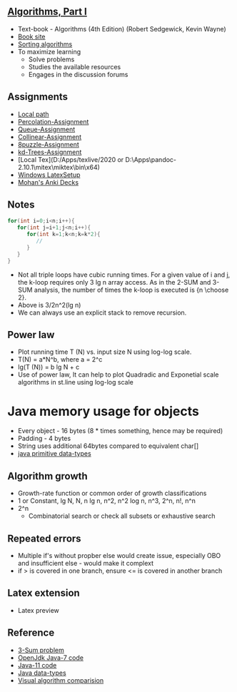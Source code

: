 ## [Algorithms, Part I](https://www.coursera.org/learn/algorithms-part1/)

* Text-book - Algorithms (4th Edition) (Robert Sedgewick, Kevin Wayne)
* [Book site](https://algs4.cs.princeton.edu/home/)
* [Sorting algorithms](https://algs4.cs.princeton.edu/20sorting/)
*  To maximize learning
   * Solve problems
   * Studies the available resources
   * Engages in the discussion forums


## Assignments

* [Local path](C:\git\algorithms\percolation)
* [Percolation-Assignment](https://coursera.cs.princeton.edu/algs4/assignments/percolation/specification.php)
* [Queue-Assignment](https://coursera.cs.princeton.edu/algs4/assignments/queues/specification.php)
* [Collinear-Assignment](https://coursera.cs.princeton.edu/algs4/assignments/collinear/specification.php)
* [8puzzle-Assignment](https://coursera.cs.princeton.edu/algs4/assignments/8puzzle/specification.php)
* [kd-Trees-Assignment](https://coursera.cs.princeton.edu/algs4/assignments/kdtree/specification.php)
* [Local Tex](D:/Apps/texlive/2020 or D:\Apps\pandoc-2.10.1\mitex\miktex\bin\x64)
* [Windows LatexSetup](https://www.youtube.com/watch?v=fLP0QVFaeAU)
* [Mohan's Anki Decks](Mohan::Algorithm::GeeksForGeeks)

## Notes

```java
for(int i=0;i<n;i++){
   for(int j=i+1;j<n;i++){
      for(int k=1;k<n;k=k*2){
         //
      }      
   }
}
```
  * Not all triple loops have cubic running times. For a given value of i and j, the k-loop requires only 3 lg n array access. As in the 2-SUM and 3-SUM analysis, the number of times the k-loop is executed is {n \choose 2}. 
  * Above is 3/2n^2(lg n)
* We can always use an explicit stack to remove recursion.


## Power law
* Plot running time T (N) vs. input size N using log-log scale.
* T(N) = a*N^b, where a = 2^c
* lg(T (N)) = b lg N + c
* Use of power law, It can help to plot Quadradic and Exponetial scale algorithms in st.line using log-log scale


# Java memory usage for objects

* Every object - 16 bytes (8 * times something, hence may be required)
* Padding - 4 bytes
* String uses additional 64bytes compared to equivalent char[]
* [java primitive data-types](https://www.geeksforgeeks.org/data-types-in-java/)



## Algorithm growth

* Growth-rate function or common order of growth classifications
* 1 or Constant, lg N, N, n lg n, n^2, n^2 log n, n^3, 2^n, n!, n^n
* 2^n
  * Combinatorial search or check all subsets or exhaustive search

## Repeated errors

* Multiple if's without propber else would create issue, especially OBO and insufficient else - would make it complext
* if > is covered in one branch, ensure <= is covered in another branch

## Latex extension
* Latex preview

## Reference
* [3-Sum problem](https://en.wikipedia.org/wiki/3SUM)
* [OpenJdk Java-7 code](https://github.com/openjdk-mirror/jdk7u-jdk/blob/master/src/share/classes/java/lang/String.java)
* [Java-11 code](https://github.com/AdoptOpenJDK/openjdk-jdk11/blob/master/src/java.base/share/classes/java/lang/String.java)
* [Java data-types](http://orion.towson.edu/~izimand/237/LectureNotes/236-Lecture-DataTypes.htm)
* [Visual algorithm comparision](https://www.toptal.com/developers/sorting-algorithms)

